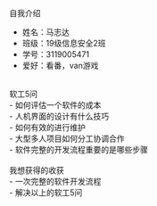自我介绍</br>
- 姓名：马志达</br>
- 班级：19级信息安全2班</br>
- 学号：3119005471</br>
- 爱好：看番，van游戏</br>
</br>
软工5问</br>
- 如何评估一个软件的成本</br>
- 人机界面的设计有什么技巧</br>
- 如何有效的进行维护</br>
- 大型多人项目如何分工协调合作</br>
- 软件完整的开发流程重要的是哪些步骤</br>
</br>
我想获得的收获</br>
- 一次完整的软件开发流程</br>
- 解决以上的软工5问</br>
